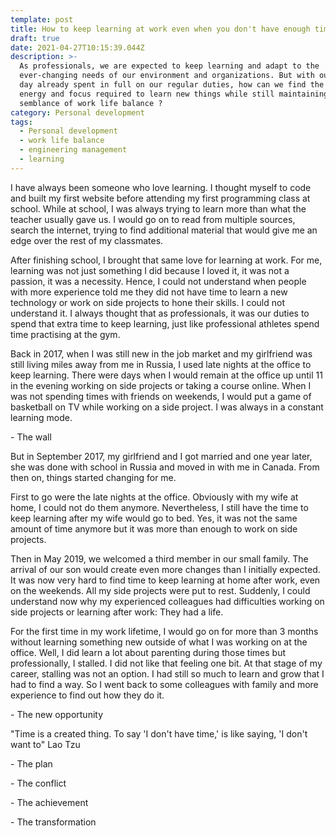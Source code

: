 ```yaml
---
template: post
title: How to keep learning at work even when you don't have enough time.
draft: true
date: 2021-04-27T10:15:39.044Z
description: >-
  As professionals, we are expected to keep learning and adapt to the
  ever-changing needs of our environment and organizations. But with our work
  day already spent in full on our regular duties, how can we find the time,
  energy and focus required to learn new things while still maintaining a
  semblance of work life balance ?
category: Personal development
tags:
  - Personal development
  - work life balance
  - engineering management
  - learning
---
```

I have always been someone who love learning. I thought myself to code and built my first website before attending my first programming class at school. While at school, I was always trying to learn more than what the teacher usually gave us. I would go on to read from multiple sources, search the internet, trying to find additional material that would give me an edge over the rest of my classmates. 

After finishing school, I brought that same love for learning at work. For me, learning was not just something I did because I loved it, it was not a passion, it was a necessity. Hence, I could not understand when people with more experience told me they did not have time to learn a new technology or work on side projects to hone their skills. I could not understand it. I always thought that as professionals, it was our duties to spend that extra time to keep learning, just like professional athletes spend time practising at the gym. 

Back in 2017, when I was still new in the job market and my girlfriend was still living miles away from me in Russia, I used late nights at the office to keep learning. There were days when I would remain at the office up until 11 in the evening working on side projects or taking a course online. When I was not spending times with friends on weekends, I would put a game of basketball on TV while working on a side project. I was always in a constant learning mode.

\- The wall

But in September 2017, my girlfriend and I got married and one year later, she was done with school in Russia and moved in with me in Canada. From then on, things started changing for me. 

First to go were the late nights at the office. Obviously with my wife at home, I could not do them anymore. Nevertheless, I still have the time to keep learning after my wife would go to bed. Yes, it was not the same amount of time anymore but it was more than enough to work on side projects.

Then in May 2019, we welcomed a third member in our small family. The arrival of our  son would create even more changes than I initially expected. It was now very hard to find time to keep learning at home after work, even on the weekends. All my side projects were put to rest. Suddenly, I could understand now why my experienced colleagues had difficulties working on side projects or learning after work: They had a life.

For the first time in my work lifetime, I would go on for more than 3 months without learning something new outside of what I was working on at the office. Well, I did learn a lot about parenting during those times but professionally, I stalled. I did not like that feeling one bit. At that stage of my career, stalling was not an option. I had still so much to learn and grow that I had to find a way. So I went back to some colleagues with family and more experience to find out how they do it.

\- The new opportunity

"Time is a created thing. To say 'I don't have time,' is like saying, 'I don't want to" Lao Tzu

\- The plan

\- The conflict

\- The achievement

\- The transformation
